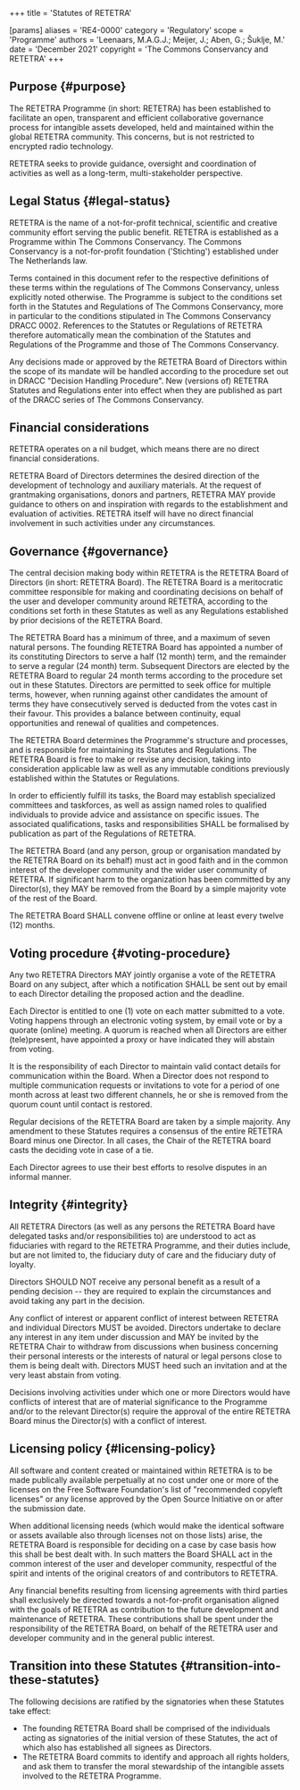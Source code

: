 +++
title = 'Statutes of RETETRA'

[params]
    aliases = 'RE4-0000'
    category = 'Regulatory'
    scope = 'Programme'
    authors = 'Leenaars, M.A.G.J.; Meijer, J.; Aben, G.; Šuklje, M.'
    date = 'December 2021'
    copyright = 'The Commons Conservancy and RETETRA'
+++

## Purpose {#purpose}

The RETETRA Programme (in short: RETETRA) has been established to facilitate an open, transparent and efficient collaborative governance process for intangible assets developed, held and maintained within the global RETETRA community. This concerns, but is not restricted to encrypted radio technology.

RETETRA seeks to provide guidance, oversight and coordination of activities as well as a long-term, multi-stakeholder perspective.

## Legal Status {#legal-status}

RETETRA is the name of a not-for-profit technical, scientific and creative community effort serving the public benefit. RETETRA is established as a Programme within The Commons Conservancy. The Commons Conservancy is a not-for-profit foundation ('Stichting') established under The Netherlands law.

Terms contained in this document refer to the respective definitions of these terms within the regulations of The Commons Conservancy, unless explicitly noted otherwise. The Programme is subject to the conditions set forth in the Statutes and Regulations of The Commons Conservancy, more in particular to the conditions stipulated in The Commons Conservancy DRACC 0002. References to the Statutes or Regulations of RETETRA therefore automatically mean the combination of the Statutes and Regulations of the Programme and those of The Commons Conservancy.

Any decisions made or approved by the RETETRA Board of Directors within the scope of its mandate will be handled according to the procedure set out in DRACC "Decision Handling Procedure". New (versions of) RETETRA Statutes and Regulations enter into effect when they are published as part of the DRACC series of The Commons Conservancy.

## Financial considerations

RETETRA operates on a nil budget, which means there are no direct financial considerations.

RETETRA Board of Directors determines the desired direction of the development of technology and auxiliary materials. At the request of grantmaking organisations, donors and partners, RETETRA MAY provide guidance to others on and inspiration with regards to the establishment and evaluation of activities. RETETRA itself will have no direct financial involvement in such activities under any circumstances.

## Governance {#governance}

The central decision making body within RETETRA is the RETETRA Board of Directors (in short: RETETRA Board). The RETETRA Board is a meritocratic committee responsible for making and coordinating decisions on behalf of the user and developer community around RETETRA, according to the conditions set forth in these Statutes as well as any Regulations established by prior decisions of the RETETRA Board.

The RETETRA Board has a minimum of three, and a maximum of seven natural persons. The founding RETETRA Board has appointed a number of its constituting Directors to serve a half (12 month) term, and the remainder to serve a regular (24 month) term. Subsequent Directors are elected by the RETETRA Board to regular 24 month terms according to the procedure set out in these Statutes. Directors are permitted to seek office for multiple terms, however, when running against other candidates the amount of terms they have consecutively served is deducted from the votes cast in their favour. This provides a balance between continuity, equal opportunities and renewal of qualities and competences.

The RETETRA Board determines the Programme's structure and processes, and is responsible for maintaining its Statutes and Regulations. The RETETRA Board is free to make or revise any decision, taking into consideration applicable law as well as any immutable conditions previously established within the Statutes or Regulations.

In order to efficiently fulfill its tasks, the Board may establish specialized committees and taskforces, as well as assign named roles to qualified individuals to provide advice and assistance on specific issues. The associated qualifications, tasks and responsibilities SHALL be formalised by publication as part of the Regulations of RETETRA.

The RETETRA Board (and any person, group or organisation mandated by the RETETRA Board on its behalf) must act in good faith and in the common interest of the developer community and the wider user community of RETETRA. If significant harm to the organization has been committed by any Director(s), they MAY be removed from the Board by a simple majority vote of the rest of the Board.

The RETETRA Board SHALL convene offline or online at least every twelve (12) months.

## Voting procedure {#voting-procedure}

Any two RETETRA Directors MAY jointly organise a vote of the RETETRA Board on any subject, after which a notification SHALL be sent out by email to each Director detailing the proposed action and the deadline.

Each Director is entitled to one (1) vote on each matter submitted to a vote. Voting happens through an electronic voting system, by email vote or by a quorate (online) meeting. A quorum is reached when all Directors are either (tele)present, have appointed a proxy or have indicated they will abstain from voting.

It is the responsibility of each Director to maintain valid contact details for communication within the Board. When a Director does not respond to multiple communication requests or invitations to vote for a period of one month across at least two different channels, he or she is removed from the quorum count until contact is restored.

Regular decisions of the RETETRA Board are taken by a simple majority. Any amendment to these Statutes requires a consensus of the entire RETETRA Board minus one Director. In all cases, the Chair of the RETETRA board casts the deciding vote in case of a tie.

Each Director agrees to use their best efforts to resolve disputes in an informal manner.

## Integrity {#integrity}

All RETETRA Directors (as well as any persons the RETETRA Board have delegated tasks and/or responsibilities to) are understood to act as fiduciaries with regard to the RETETRA Programme, and their duties include, but are not limited to, the fiduciary duty of care and the fiduciary duty of loyalty.

Directors SHOULD NOT receive any personal benefit as a result of a pending decision -- they are required to explain the circumstances and avoid taking any part in the decision.

Any conflict of interest or apparent conflict of interest between RETETRA and individual Directors MUST be avoided. Directors undertake to declare any interest in any item under discussion and MAY be invited by the RETETRA Chair to withdraw from discussions when business concerning their personal interests or the interests of natural or legal persons close to them is being dealt with. Directors MUST heed such an invitation and at the very least abstain from voting.

Decisions involving activities under which one or more Directors would have conflicts of interest that are of material significance to the Programme and/or to the relevant Director(s) require the approval of the entire RETETRA Board minus the Director(s) with a conflict of interest.

## Licensing policy {#licensing-policy}

All software and content created or maintained within RETETRA is to be made publically available perpetually at no cost under one or more of the licenses on the Free Software Foundation's list of "recommended copyleft licenses" or any license approved by the Open Source Initiative on or after the submission date.

When additional licensing needs (which would make the identical software or assets available also through licenses not on those lists) arise, the RETETRA Board is responsible for deciding on a case by case basis how this shall be best dealt with. In such matters the Board SHALL act in the common interest of the user and developer community, respectful of the spirit and intents of the original creators of and contributors to RETETRA.

Any financial benefits resulting from licensing agreements with third parties shall exclusively be directed towards a not-for-profit organisation aligned with the goals of RETETRA as contribution to the future development and maintenance of RETETRA. These contributions shall be spent under the responsibility of the RETETRA Board, on behalf of the RETETRA user and developer community and in the general public interest.

## Transition into these Statutes {#transition-into-these-statutes}

The following decisions are ratified by the signatories when these Statutes take effect:
 * The founding RETETRA Board shall be comprised of the individuals acting as signatories of the initial version of these Statutes, the act of which also has established all signees as Directors.
 * The RETETRA Board commits to identify and approach all rights holders, and ask them to transfer the moral stewardship of the intangible assets involved to the RETETRA Programme.
